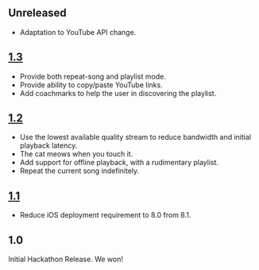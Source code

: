 ## Unreleased

* Adaptation to YouTube API change.

## [1.3][]

* Provide both repeat-song and playlist mode.
* Provide ability to copy/paste YouTube links.
* Add coachmarks to help the user in discovering the playlist.

## [1.2][]

* Use the lowest available quality stream to reduce bandwidth and
  initial playback latency.
* The cat meows when you touch it.
* Add support for offline playback, with a rudimentary playlist.
* Repeat the current song indefinitely.

## [1.1][]

- Reduce iOS deployment requirement to 8.0 from 8.1.

## 1.0

Initial Hackathon Release. We won!

[1.1]: https://github.com/mx4492/wily/releases/tag/1.1
[1.2]: https://github.com/mx4492/wily/releases/tag/1.2
[1.3]: https://github.com/mx4492/wily/releases/tag/1.3

